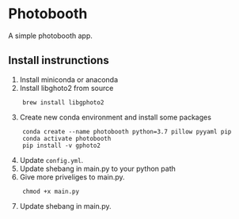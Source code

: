 # Photobooth
A simple photobooth app.


## Install instrunctions

1. Install miniconda or anaconda
2. Install libghoto2 from source
```
    brew install libgphoto2
```
3. Create new conda environment and install some packages
```
    conda create --name photobooth python=3.7 pillow pyyaml pip
    conda activate photobooth
    pip install -v gphoto2
```
4. Update `config.yml`.
5. Update shebang in main.py to your python path
6. Give more priveliges to main.py.
```
    chmod +x main.py
```
7. Update shebang in main.py.
